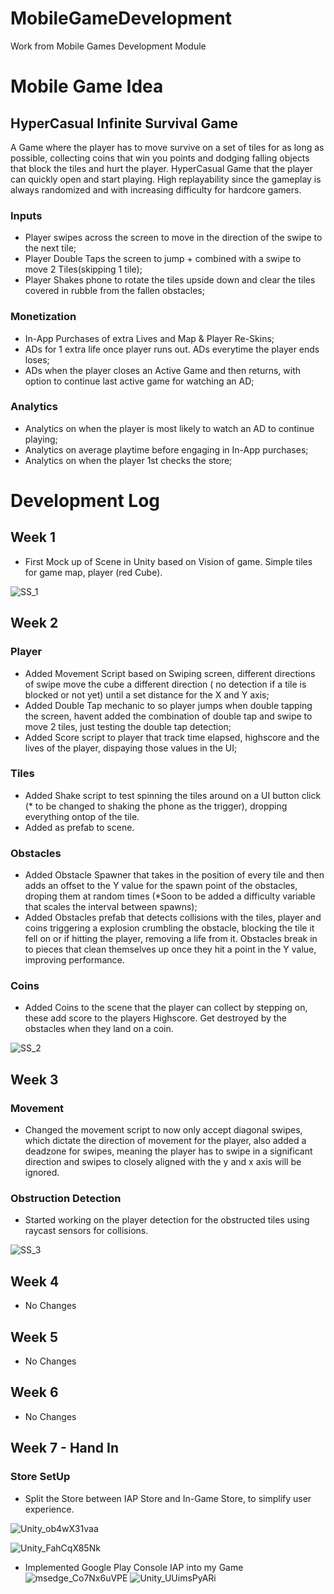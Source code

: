# MobileGameDevelopment
 Work from Mobile Games Development Module
# Mobile Game Idea
## HyperCasual Infinite Survival Game
A Game where the player has to move survive on a set of tiles for as long as possible, collecting coins that win you points and dodging falling objects that block the tiles and hurt the player. HyperCasual Game that the player can quickly open and start playing. High replayability since the gameplay is always randomized and with increasing difficulty for hardcore gamers.

### Inputs
- Player swipes across the screen to move in the direction of the swipe to the next tile;
- Player Double Taps the screen to jump + combined with a swipe to move 2 Tiles(skipping 1 tile);
- Player Shakes phone to rotate the tiles upside down and clear the tiles covered in rubble from the fallen obstacles;

### Monetization
- In-App Purchases of extra Lives and Map & Player Re-Skins;
- ADs for 1 extra life once player runs out. ADs everytime the player ends loses;
- ADs when the player closes an Active Game and then returns, with option to continue last active game for watching an AD;
  
### Analytics
- Analytics on when the player is most likely to watch an AD to continue playing;
- Analytics on average playtime before engaging in In-App purchases;
- Analytics on when the player 1st checks the store;


# Development Log
## Week 1
- First Mock up of Scene in Unity based on Vision of game. Simple tiles for game map, player (red Cube).

![SS_1](https://github.com/JoaoCodices/MobileGameDevelopment/assets/91282174/a4971de4-3160-4703-be69-fa18c9581194)

## Week 2
### Player 
- Added Movement Script based on Swiping screen, different directions of swipe move the cube  a different direction ( no detection if a tile is blocked or not yet) until a set distance for the X and Y axis;
- Added Double Tap mechanic to so player jumps when double tapping the screen, havent added the combination of double tap and swipe to move 2 tiles, just testing the double tap detection;
- Added Score script to player that track time elapsed, highscore and the lives of the player, dispaying those values in the UI;

### Tiles
- Added Shake script to test spinning the tiles around on a UI button click (* to be changed to shaking the phone as the trigger), dropping everything ontop of the tile.
- Added as prefab to scene.

### Obstacles
- Added Obstacle Spawner that takes in the position of every tile and then adds an offset to the Y value for the spawn point of the obstacles, droping them at random times (*Soon to be added a difficulty variable that scales the interval between spawns);
- Added Obstacles prefab that detects collisions with the tiles, player and coins triggering a explosion crumbling the obstacle, blocking the tile it fell on or if hitting the player, removing a life from it. Obstacles break in to pieces that clean themselves up once they hit a point in the Y value, improving performance.

### Coins
- Added Coins to the scene that the player can collect by stepping on, these add score to the players Highscore. Get destroyed by the obstacles when they land on a coin.

![SS_2](https://github.com/JoaoCodices/MobileGameDevelopment/assets/91282174/0d06241e-f5d5-4dd4-949b-48119eb8b3bd)


## Week 3

### Movement 
- Changed the movement script to now only accept diagonal swipes, which dictate the direction of movement for the player, also added a deadzone for swipes, meaning the player has to swipe in a significant direction and swipes to closely aligned with the y and x axis will be ignored.

### Obstruction Detection
- Started working on the player detection for the obstructed tiles using raycast sensors for collisions.

![SS_3](https://github.com/JoaoCodices/MobileGameDevelopment/assets/91282174/15ffaf09-2b5c-4646-a973-991fbb64397d)

## Week 4
- No Changes

## Week 5

- No Changes

## Week 6

- No Changes

## Week 7 - Hand In

### Store SetUp
- Split the Store between IAP Store and In-Game Store, to simplify user experience.

![Unity_ob4wX31vaa](https://github.com/JoaoCodices/MobileGameDevelopment/assets/91282174/e7a64b44-2234-432e-98d6-0cef5f6339d6)

![Unity_FahCqX85Nk](https://github.com/JoaoCodices/MobileGameDevelopment/assets/91282174/4d912abb-a966-464a-8aec-a005b1b130da)

- Implemented Google Play Console IAP into my Game
![msedge_Co7Nx6uVPE](https://github.com/JoaoCodices/MobileGameDevelopment/assets/91282174/35e73a45-450d-4649-bb9f-40b595e625cc)
![Unity_UUimsPyARi](https://github.com/JoaoCodices/MobileGameDevelopment/assets/91282174/1fb25398-caa4-4f4e-8ecc-d1e0c4f0eca2)


